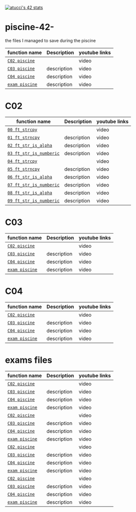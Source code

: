 [![atucci's 42 stats](https://badge.mediaplus.ma/darkblue/atucci?1337Badge=off&UM6P=off)](https://github.com/oakoudad/badge42)

# piscine-42-
the files I managed to save during the piscine 

| function name | Description | youtube links |
 | ----------------------------- | ------------------------------------------------- | ------------------------------------------------------- |
   | [`C02 piscine`](https://github.com/alessiotucci/piscine-42-/tree/main/mainFiles/mainFileC02) |  | video|
 | [`C03 piscine`](https://github.com/alessiotucci/piscine-42-/tree/main/mainFiles/mainFIleC03) | description | video|
 | [`C04 piscine`](https://github.com/alessiotucci/piscine-42-/tree/main/mainFiles/mainFIlec04) | description | video|
  | [`exam piscine`](https://github.com/alessiotucci/piscine-42-/tree/main/exam%20exercise) | description | video| 
  
  # C02
  | function name | Description | youtube links |
 | ----------------------------- | ------------------------------------------------- | ------------------------------------------------------- |
 | [`00 ft_strcpy`](https://github.com/alessiotucci/piscine-42-/tree/main/mainFiles/mainFileC02) |  | video|
 | [`01 ft_strncpy`](https://github.com/alessiotucci/piscine-42-/tree/main/mainFiles/mainFIleC03) | description | video|
 | [`02 ft_str_is_alpha`](https://github.com/alessiotucci/piscine-42-/tree/main/mainFiles/mainFIlec04) | description | video|
 | [`03 ft_str_is_numberic`](https://github.com/alessiotucci/piscine-42-/tree/main/exam%20exercise) | description | video|
 | [`04 ft_strcpy`](https://github.com/alessiotucci/piscine-42-/tree/main/mainFiles/mainFileC02) |  | video|
 | [`05 ft_strncpy`](https://github.com/alessiotucci/piscine-42-/tree/main/mainFiles/mainFIleC03) | description | video|
 | [`06 ft_str_is_alpha`](https://github.com/alessiotucci/piscine-42-/tree/main/mainFiles/mainFIlec04) | description | video|
 | [`07 ft_str_is_numberic`](https://github.com/alessiotucci/piscine-42-/tree/main/exam%20exercise) | description | video|
 | [`08 ft_str_is_alpha`](https://github.com/alessiotucci/piscine-42-/tree/main/mainFiles/mainFIlec04) | description | video|
 | [`09 ft_str_is_numberic`](https://github.com/alessiotucci/piscine-42-/tree/main/exam%20exercise) | description | video| 
  
  
  # C03
  | function name | Description | youtube links |
 | ----------------------------- | ------------------------------------------------- | ------------------------------------------------------- |
   | [`C02 piscine`](https://github.com/alessiotucci/piscine-42-/tree/main/mainFiles/mainFileC02) |  | video|
 | [`C03 piscine`](https://github.com/alessiotucci/piscine-42-/tree/main/mainFiles/mainFIleC03) | description | video|
 | [`C04 piscine`](https://github.com/alessiotucci/piscine-42-/tree/main/mainFiles/mainFIlec04) | description | video|
  | [`exam piscine`](https://github.com/alessiotucci/piscine-42-/tree/main/exam%20exercise) | description | video| 
  
  # C04
  | function name | Description | youtube links |
 | ----------------------------- | ------------------------------------------------- | ------------------------------------------------------- |
   | [`C02 piscine`](https://github.com/alessiotucci/piscine-42-/tree/main/mainFiles/mainFileC02) |  | video|
 | [`C03 piscine`](https://github.com/alessiotucci/piscine-42-/tree/main/mainFiles/mainFIleC03) | description | video|
 | [`C04 piscine`](https://github.com/alessiotucci/piscine-42-/tree/main/mainFiles/mainFIlec04) | description | video|
  | [`exam piscine`](https://github.com/alessiotucci/piscine-42-/tree/main/exam%20exercise) | description | video| 
  
  # exams files
  
  | function name | Description | youtube links |
 | ----------------------------- | ------------------------------------------------- | ------------------------------------------------------- |
 | [`C02 piscine`](https://github.com/alessiotucci/piscine-42-/tree/main/mainFiles/mainFileC02) |  | video|
 | [`C03 piscine`](https://github.com/alessiotucci/piscine-42-/tree/main/mainFiles/mainFIleC03) | description | video|
 | [`C04 piscine`](https://github.com/alessiotucci/piscine-42-/tree/main/mainFiles/mainFIlec04) | description | video|
 | [`exam piscine`](https://github.com/alessiotucci/piscine-42-/tree/main/exam%20exercise) | description | video| 
 | [`C02 piscine`](https://github.com/alessiotucci/piscine-42-/tree/main/mainFiles/mainFileC02) |  | video|
 | [`C03 piscine`](https://github.com/alessiotucci/piscine-42-/tree/main/mainFiles/mainFIleC03) | description | video|
 | [`C04 piscine`](https://github.com/alessiotucci/piscine-42-/tree/main/mainFiles/mainFIlec04) | description | video|
 | [`exam piscine`](https://github.com/alessiotucci/piscine-42-/tree/main/exam%20exercise) | description | video| 
 | [`C02 piscine`](https://github.com/alessiotucci/piscine-42-/tree/main/mainFiles/mainFileC02) |  | video|
 | [`C03 piscine`](https://github.com/alessiotucci/piscine-42-/tree/main/mainFiles/mainFIleC03) | description | video|
 | [`C04 piscine`](https://github.com/alessiotucci/piscine-42-/tree/main/mainFiles/mainFIlec04) | description | video|
 | [`exam piscine`](https://github.com/alessiotucci/piscine-42-/tree/main/exam%20exercise) | description | video| 
 | [`C02 piscine`](https://github.com/alessiotucci/piscine-42-/tree/main/mainFiles/mainFileC02) |  | video|
 | [`C03 piscine`](https://github.com/alessiotucci/piscine-42-/tree/main/mainFiles/mainFIleC03) | description | video|
 | [`C04 piscine`](https://github.com/alessiotucci/piscine-42-/tree/main/mainFiles/mainFIlec04) | description | video|
 | [`exam piscine`](https://github.com/alessiotucci/piscine-42-/tree/main/exam%20exercise) | description | video| 
  
